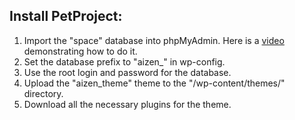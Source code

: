 ## Install PetProject:
1. Import the "space" database into phpMyAdmin. Here is a [video](https://youtu.be/jW5lrS6EUPM?si=vA6BWAh9XKLBuqQL&t=8) demonstrating how to do it.
2. Set the database prefix to "aizen_" in wp-config.
3. Use the root login and password for the database.
4. Upload the "aizen_theme" theme to the "/wp-content/themes/" directory.
5. Download all the necessary plugins for the theme.
